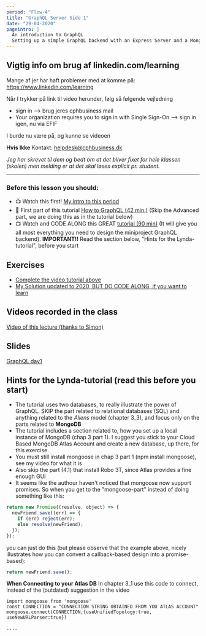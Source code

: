 ```yaml
---
period: "Flow-4"
title: "GraphQL Server Side 1"
date: "29-04-2020"
pageintro: |
  An introduction to GraphQL
  Setting up a simple GraphQL backend with an Express Server and a Mongo Database
---
```


## Vigtig info om brug af linkedin.com/learning

Mange af jer har haft problemer med at komme på: https://www.linkedin.com/learning

Når I trykker på link til video herunder, følg så følgende vejledning

- sign in --> brug jeres cphbusiness mail
- Your organization requires you to sign in with Single Sign-On --> sign in igen, nu via EFIF

I burde nu være på, og kunne se videoen

**Hvis Ikke** Kontakt: helpdesk@cphbusiness.dk

_Jeg har skrevet til dem og bedt om at det bliver fixet for hele klassen (skolen) men melding er at det skal løses explicit pr. student._

---

### Before this lesson you should:

- :tv: Watch this first! [My intro to this period](https://youtu.be/wEcz2PdfEpE)
- :book: First part of this tutorial [How to GraphQL (42 min.)](https://www.howtographql.com/) (Skip the Advanced part, we are doing this as in the tutorial below)
- :tv: Watch and CODE ALONG this GREAT [tutorial (90 min)](https://www.linkedin.com/learning/graphql-essential-training/server-setup-with-es6-support?u=57077785) (It will give you all most everything you need to design the miniproject GraphQL backend). **IMPORTANT!!** Read the section below, "Hints for the Lynda-tutorial", before you start

<!--BEGIN readings ##-->

<!--END readings ##-->

<!--BEGIN guides ##-->

<!--END guides ##-->

## Exercises

<!--BEGIN lectures ##-->

- [Complete the video tutorial above](#)
- [My Solution updated to 2020, BUT DO CODE ALONG, if you want to learn](https://github.com/fullStackJavaScript-dat/lynda-video-mongodb-only)

<!--END lectures ##-->

<!--BEGIN exercises ##-->

<!--END exercises ##-->

## Videos recorded in the class

[Video of this lecture (thanks to Simon)](https://www.youtube.com/watch?v=SxN6Y0__Wpc&feature=youtu.be)

## Slides

<!--BEGIN slides ##-->

[GraphQL day1](https://docs.google.com/presentation/d/1xQUl6ftiCZGmqtGOvBQ6m1jKg3zjmLHqI370RjbeYAI/edit?usp=sharing)

<!--END slides ##-->

## Hints for the Lynda-tutorial (read this before you start)

- The tutorial uses two databases, to really illustrate the power of GraphQL. SKIP the part related to relational databases (SQL) and anything related to the _Aliens_ model (chapter 3_3), and focus only on the parts related to **MongoDB**
- The tutorial includes a section related to, how you set up a local instance of MongoDB (chap 3 part 1). I suggest you stick to your Cloud Based MongoDB Atlas Account and create a new database, up there, for this exercise.
- You must still install mongoose in chap 3 part 1 (npm install mongoose), see my video for what it is
- Also skip the part (4.1) that install Robo 3T, since Atlas provides a fine enough GUI
- It seems like the authour haven't noticed that mongoose now support promises. So when you get to the "mongoose-part" instead of doing something like this:

```javascript
return new Promise((resolve, object) => {
  newFriend.save((err) => {
    if (err) reject(err);
    else resolve(newFriend);
  });
});
```

you can just do this (but please observe that the example above, nicely illustrates how you can convert a callback-based design into a promise-based):

```javascript
return newFriend.save();
```

**When Connecting to your Atlas DB** In chapter 3_1 use this code to connect, instead of the (outdated) suggestion in the video

```
import mongoose from 'mongoose'
const CONNECTION = "CONNECTION STRING OBTAINED FROM YOU ATLAS ACCOUNT"
mongoose.connect(CONNECTION,{useUnifiedTopology:true, useNewURLParser:true})

....
```
